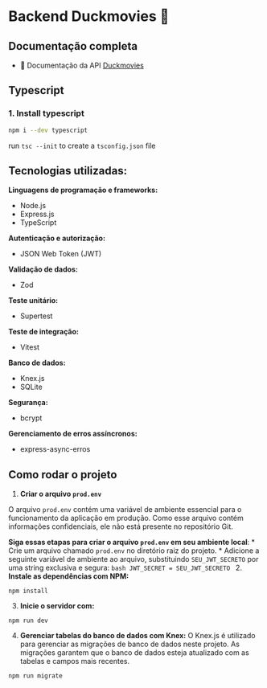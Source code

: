 # Backend Duckmovies 🦆

## Documentação completa
* 📖 Documentação da API [Duckmovies](https://www.notion.so/DuckMovies-508dedb0c2be4076be7a69d7386d76dc)

## Typescript

### 1. Install typescript

```bash
npm i --dev typescript
```

run `tsc --init` to create a `tsconfig.json` file

## Tecnologias utilizadas:

**Linguagens de programação e frameworks:**
* Node.js
* Express.js
* TypeScript

**Autenticação e autorização:**
* JSON Web Token (JWT)

**Validação de dados:**
* Zod

**Teste unitário:**
* Supertest

**Teste de integração:**
* Vitest

**Banco de dados:**
* Knex.js
* SQLite

**Segurança:**
* bcrypt

**Gerenciamento de erros assíncronos:**
* express-async-erros

## Como rodar o projeto
1. **Criar o arquivo `prod.env`**

O arquivo `prod.env` contém uma variável de ambiente essencial para o funcionamento da aplicação em produção. Como esse arquivo contém informações confidenciais, ele não está presente no repositório Git.

**Siga essas etapas para criar o arquivo `prod.env` em seu ambiente local**:
    * Crie um arquivo chamado `prod.env` no diretório raiz do projeto.
    * Adicione a seguinte variável de ambiente ao arquivo, substituindo `SEU_JWT_SECRETO` por uma string exclusiva e segura:
    ```bash
    JWT_SECRET = SEU_JWT_SECRETO
    ```
2. **Instale as dependências com NPM:**
```
npm install
```

3. **Inicie o servidor com:**
```
npm run dev
```

4. **Gerenciar tabelas do banco de dados com Knex:**
O Knex.js é utilizado para gerenciar as migrações de banco de dados neste projeto. As migrações garantem que o banco de dados esteja atualizado com as tabelas e campos mais recentes.

```
npm run migrate
```


